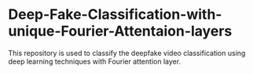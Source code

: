 # Deep-Fake-Classification-with-unique-Fourier-Attentaion-layers
This repository is used to classify the deepfake video classification using deep learning techniques with Fourier attention layer.
